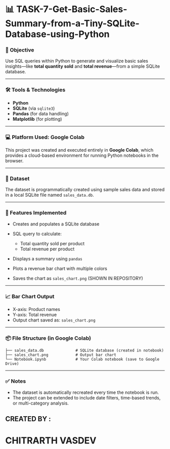 # 📊 TASK-7-Get-Basic-Sales-Summary-from-a-Tiny-SQLite-Database-using-Python


### 🎯 Objective

Use SQL queries within Python to generate and visualize basic sales insights—like **total quantity sold** and **total revenue**—from a simple SQLite database.

---

### 🛠️ Tools & Technologies

* **Python**
* **SQLite** (via `sqlite3`)
* **Pandas** (for data handling)
* **Matplotlib** (for plotting)

---

### 💻 Platform Used: **Google Colab**

This project was created and executed entirely in **Google Colab**, which provides a cloud-based environment for running Python notebooks in the browser.

---

### 📂 Dataset

The dataset is programmatically created using sample sales data and stored in a local SQLite file named `sales_data.db`.

---

### 📌 Features Implemented

* Creates and populates a SQLite database
* SQL query to calculate:

  * Total quantity sold per product
  * Total revenue per product
* Displays a summary using `pandas`
* Plots a revenue bar chart with multiple colors
* Saves the chart as `sales_chart.png` (SHOWN IN REPOSITORY)

---

### 📈 Bar Chart Output

* X-axis: Product names
* Y-axis: Total revenue
* Output chart saved as: `sales_chart.png`

---

### 📦 File Structure (in Google Colab)

```
├── sales_data.db              # SQLite database (created in notebook)
├── sales_chart.png            # Output bar chart
└── Notebook.ipynb             # Your Colab notebook (save to Google Drive)
```

---

### ✅ Notes

* The dataset is automatically recreated every time the notebook is run.
* The project can be extended to include date filters, time-based trends, or multi-category analysis.

## CREATED BY :
# CHITRARTH VASDEV

